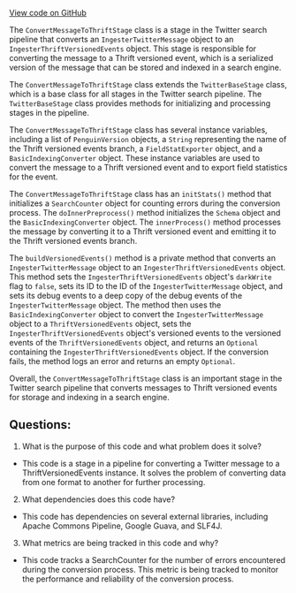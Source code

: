 [View code on GitHub](https://github.com/misbahsy/the-algorithm/src/java/com/twitter/search/ingester/pipeline/twitter/ConvertMessageToThriftStage.java)

The `ConvertMessageToThriftStage` class is a stage in the Twitter search pipeline that converts an `IngesterTwitterMessage` object to an `IngesterThriftVersionedEvents` object. This stage is responsible for converting the message to a Thrift versioned event, which is a serialized version of the message that can be stored and indexed in a search engine. 

The `ConvertMessageToThriftStage` class extends the `TwitterBaseStage` class, which is a base class for all stages in the Twitter search pipeline. The `TwitterBaseStage` class provides methods for initializing and processing stages in the pipeline. 

The `ConvertMessageToThriftStage` class has several instance variables, including a list of `PenguinVersion` objects, a `String` representing the name of the Thrift versioned events branch, a `FieldStatExporter` object, and a `BasicIndexingConverter` object. These instance variables are used to convert the message to a Thrift versioned event and to export field statistics for the event. 

The `ConvertMessageToThriftStage` class has an `initStats()` method that initializes a `SearchCounter` object for counting errors during the conversion process. The `doInnerPreprocess()` method initializes the `Schema` object and the `BasicIndexingConverter` object. The `innerProcess()` method processes the message by converting it to a Thrift versioned event and emitting it to the Thrift versioned events branch. 

The `buildVersionedEvents()` method is a private method that converts an `IngesterTwitterMessage` object to an `IngesterThriftVersionedEvents` object. This method sets the `IngesterThriftVersionedEvents` object's `darkWrite` flag to `false`, sets its ID to the ID of the `IngesterTwitterMessage` object, and sets its debug events to a deep copy of the debug events of the `IngesterTwitterMessage` object. The method then uses the `BasicIndexingConverter` object to convert the `IngesterTwitterMessage` object to a `ThriftVersionedEvents` object, sets the `IngesterThriftVersionedEvents` object's versioned events to the versioned events of the `ThriftVersionedEvents` object, and returns an `Optional` containing the `IngesterThriftVersionedEvents` object. If the conversion fails, the method logs an error and returns an empty `Optional`. 

Overall, the `ConvertMessageToThriftStage` class is an important stage in the Twitter search pipeline that converts messages to Thrift versioned events for storage and indexing in a search engine.
## Questions: 
 1. What is the purpose of this code and what problem does it solve?
- This code is a stage in a pipeline for converting a Twitter message to a ThriftVersionedEvents instance. It solves the problem of converting data from one format to another for further processing.

2. What dependencies does this code have?
- This code has dependencies on several external libraries, including Apache Commons Pipeline, Google Guava, and SLF4J.

3. What metrics are being tracked in this code and why?
- This code tracks a SearchCounter for the number of errors encountered during the conversion process. This metric is being tracked to monitor the performance and reliability of the conversion process.